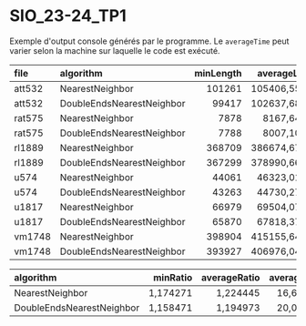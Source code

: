 # SIO_23-24_TP1

Exemple d'output console générés par le programme. Le ```averageTime``` peut varier selon la machine sur laquelle le code est exécuté.


| file    | algorithm                 | minLength | averageLength | minRatio | averageRatio | averageTime |
|:--------|:--------------------------|----------:|--------------:|---------:|-------------:|------------:|
| att532  | NearestNeighbor           |    101261 | 105406,556391 | 1,167556 |     1,215355 |    0,542433 |
| att532  | DoubleEndsNearestNeighbor |     99417 | 102637,689850 | 1,146295 |     1,183430 |    0,747343 |
| rat575  | NearestNeighbor           |      7878 |   8167,643478 | 1,163148 |     1,205912 |    0,508262 |
| rat575  | DoubleEndsNearestNeighbor |      7788 |   8007,109565 | 1,149860 |     1,182210 |    0,626684 |
| rl1889  | NearestNeighbor           |    368709 | 386674,676548 | 1,164825 |     1,221582 |   34,575047 |
| rl1889  | DoubleEndsNearestNeighbor |    367299 | 378990,666490 | 1,160370 |     1,197307 |   44,567601 |
| u574    | NearestNeighbor           |     44061 |  46323,010453 | 1,193903 |     1,255196 |    1,136667 |
| u574    | DoubleEndsNearestNeighbor |     43263 |  44730,273519 | 1,172280 |     1,212038 |    0,896798 |
| u1817   | NearestNeighbor           |     66979 |  69504,077600 | 1,170941 |     1,215085 |   35,504831 |
| u1817   | DoubleEndsNearestNeighbor |     65870 |  67818,374794 | 1,151553 |     1,185615 |   38,923198 |
| vm1748  | NearestNeighbor           |    398904 | 415155,640732 | 1,185253 |     1,233541 |   27,745701 |
| vm1748  | DoubleEndsNearestNeighbor |    393927 | 406976,049771 | 1,170465 |     1,209237 |   34,510365 |

| algorithm                 | minRatio | averageRatio | averageTime |
|:--------------------------|---------:|-------------:|------------:|
| NearestNeighbor           | 1,174271 |     1,224445 |   16,668824 |
| DoubleEndsNearestNeighbor | 1,158471 |     1,194973 |   20,045331 |
